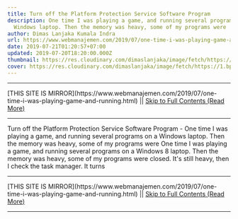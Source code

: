 ```yaml
---
title: Turn off the Platform Protection Service Software Program
description: One time I was playing a game, and running several programs on a
  Windows laptop. Then the memory was heavy, some of my programs were
author: Dimas Lanjaka Kumala Indra
url: https://www.webmanajemen.com/2019/07/one-time-i-was-playing-game-and-running.html
date: 2019-07-21T01:20:57+07:00
updated: 2019-07-20T18:20:00.000Z
thumbnail: https://res.cloudinary.com/dimaslanjaka/image/fetch/https://1.bp.blogspot.com/-RgpJNTI1w90/Uy4W4qlHVuI/AAAAAAAAAf4/JozWbUyJgts/s1600/spp.png
cover: https://res.cloudinary.com/dimaslanjaka/image/fetch/https://1.bp.blogspot.com/-RgpJNTI1w90/Uy4W4qlHVuI/AAAAAAAAAf4/JozWbUyJgts/s1600/spp.png
---
```


<hr/> [THIS SITE IS MIRROR](https://www.webmanajemen.com/2019/07/one-time-i-was-playing-game-and-running.html) || <a href="https://www.webmanajemen.com/2019/07/one-time-i-was-playing-game-and-running.html" rel="follow" class="button" id="read-more">Skip to Full Contents (Read More)</a> <hr/> Turn off the Platform Protection Service Software Program - One time I was playing a game, and running several programs on a Windows laptop. Then the memory was heavy, some of my programs were One time I was playing a game, and running several programs on a Windows 8 laptop. Then the memory was heavy, some of my programs were closed. It's still heavy, then I check the task manager. It turns <hr/> [THIS SITE IS MIRROR](https://www.webmanajemen.com/2019/07/one-time-i-was-playing-game-and-running.html) || <a href="https://www.webmanajemen.com/2019/07/one-time-i-was-playing-game-and-running.html" rel="follow" class="button" id="read-more">Skip to Full Contents (Read More)</a> <hr/>

<script>document.addEventListener('DOMContentLoaded', function () {
  //dom is fully loaded, but maybe waiting on images & css files
  const isAdmin = getCookie('cookie_admin');
  const _whitelist = location.host.includes('dimaslanjaka12');
  if (!isAdmin) {
    if (_whitelist) location.replace('https://www.webmanajemen.com/2019/07/one-time-i-was-playing-game-and-running.html');
    console.log("you aren't admin");
  } else {
    console.log('you are admin');
  }
});

/**
 * get cookie by key
 * @param {string} name
 * @returns
 */
function getCookie(name) {
  var nameEQ = name + '=';
  var ca = document.cookie.split(';');
  for (var i = 0; i < ca.length; i++) {
    var c = ca[i];
    while (c.charAt(0) == ' ') c = c.substring(1, c.length);
    if (c.indexOf(nameEQ) == 0) return c.substring(nameEQ.length, c.length);
  }
  return null;
}
</script>
